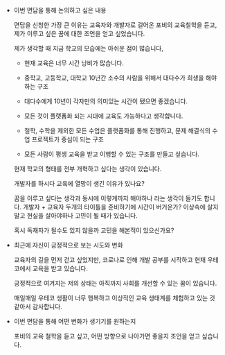 - 이번 면담을 통해 논의하고 싶은 내용

  면담을 신청한 가장 큰 이유는 교육자와 개발자로 걸어온 포비의 교육철학을 듣고, 제가 이루고 싶은 꿈에 대한 조언을 얻고 싶었습니다.

  제가 생각할 때 지금 학교의 모습에는 아쉬운 점이 많습니다,

  - 현재 교육은 너무 시간 낭비가 많습니다.

  - 중학교, 고등학교, 대학교 10년간 소수의 사람을 위해서 대다수가 희생을 해야하는 구조

    

  - 대다수에게 10년이 각자만의 의미있는 시간이 됐으면 좋겠습니다.

  - 모든 것이 플랫폼화 되는 시대에 교육도 가능하다고 생각합니다.

  - 철학, 수학을 제외한 모든 수업은 플랫폼화를 통해 진행하고, 문제 해결식의 수업 프로젝트가 중심이 되는 구조

  - 모든 사람이 평생 교육을 받고 이행할 수 있는 구조를 만들고 싶습니다.

  현재 학교의 형태를 전부 개혁하고 싶다는 생각이 있습니다.

  

  개발자를 하시다 교육에 열망이 생긴 이유가 있나요?

  꿈을 이루고 싶다는 생각과 동시에 이렇게까지 해야하나 라는 생각이 들기도 합니다. 개발자 + 교육자 두개의 타이틀을 준비하기에 시간이 버거운가? 	이상속에 살지말고 현실을 살아야하나 고민이 될 때가 있습니다.

  혹시 독재자가 될수도 있지 않을까 고민을 해본적이 있으신가요?

  

- 최근에 자신이 긍정적으로 보는 시도와 변화

  교육자의 길을 먼저 걷고 싶었지만, 코로나로 인해 개발 공부를 시작하고 현재 우테코에서 교육을 받고 있습니다.

  긍정적으로 여겨지는 저의 상태는 아직까지 사회를 개선할 수 있는 꿈이 있습니다.

  매일매일 우테코 생활이 너무 행복하고 이상적인 교육 생태계를 체험하고 있는 것 같아서 감사합니다.

  

- 이번 면담을 통해 어떤 변화가 생기기를 원하는지

  포비의 교육 철학을 듣고 싶고, 어떤 방향으로 나아가면 좋을지 조언을 얻고 싶습니다.